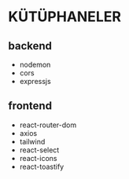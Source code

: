 # KÜTÜPHANELER
## backend
- nodemon
- cors
- expressjs

## frontend
- react-router-dom
- axios
- tailwind
- react-select
- react-icons
- react-toastify


